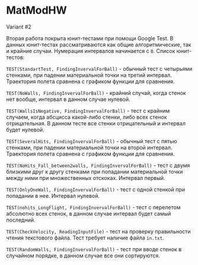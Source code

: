 # MatModHW
Variant #2

Вторая работа покрыта юнит-тестами при помощи Google Test. В данных юнит-тестах рассматриваются как общие алгоритмические, так и крайние случаи. Нумерация интервалов начинается с `0`. Список юнит-тестов:

`TEST(StandartTest, FindingInvervalForBall)` - обычный тест c четырьями стенками, при падении материальной точки на третий интервал. Траектория полета сравнена с графиком функции для сравнения.

`TEST(NoWalls, FindingInvervalForBall)` - крайний случай, когда стенок нет вообще, интервал в данном случае нулевой.

`TEST(WallsIsNegative, FindingInvervalForBall)` - тест с крайним случаем, когда абсцисса какой-либо стенки, либо всех стенок отрицательная. В данном тесте все стенки отрицательный и интервал будет нулевой.

`TEST(SeveralHits, FindingInvervalForBall)` -  обычный тест c пятью стенками, при падении материальной точки на второй интервал. Траектория полета сравнена с графиком функции для сравнения.

`TEST(NoHits_Fall_between2walls, FindingInvervalForBall)` - тест с двумя близкими друг к другу стенками при попадании материальной точки между ними при множественных отскоках. Интервал первый. 

`TEST(OnlyOneWall, FindingInvervalForBall)` - тест с одной стенкой при попадании в нее. Интервал нулевой.

`TEST(nohits_LongFlight, FindingInvervalForBall)` - тест с перелетом абсолютно всех стенок, в данном случае интервал будет самый последний. 

`TEST(CheckVelocity, ReadingInputFile)` - тест на проверку правильности чтения текстового файла. Тест требует наличие файла `in.txt`. 

`TEST(RandomWalls, FindingInvervalForBall)` - тест при вводе стенок в случайном порядке, в данном случае все они сортируются. 

